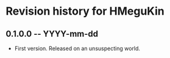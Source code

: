# Revision history for HMeguKin

## 0.1.0.0 -- YYYY-mm-dd

* First version. Released on an unsuspecting world.
